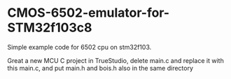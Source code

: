 # CMOS-6502-emulator-for-STM32f103c8
Simple example code for 6502 cpu on stm32f103.

Great a new MCU C project in TrueStudio, delete main.c and replace it with this main.c, and put main.h and bois.h also in the same directory
